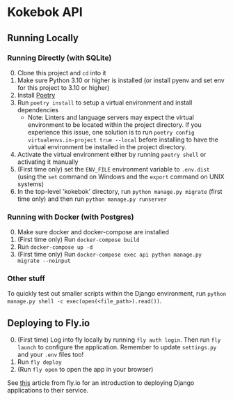 # Kokebok API


## Running Locally

### Running Directly (with SQLite)
0. Clone this project and `cd` into it
1. Make sure Python 3.10 or higher is installed (or install pyenv and set env for this project to 3.10 or higher)
2. Install [Poetry](https://python-poetry.org/)
3. Run `poetry install` to setup a virtual environment and install dependencies
   * Note: Linters and language servers may expect the virtual environment to be located within the project directory. If you experience this issue, one solution is to run `poetry config virtualenvs.in-project true --local` before installing to have the virtual environment be installed in the project directory.
4. Activate the virtual environment either by running `poetry shell` or activating it manually
5. (First time only) set the `ENV_FILE` environment variable to `.env.dist` (using the `set` command on Windows and the `export` command on UNIX systems)
6. In the top-level 'kokebok' directory, run `python manage.py migrate` (first time only) and then run `python manage.py runserver`

### Running with Docker (with Postgres)
0. Make sure docker and docker-compose are installed
1. (First time only) Run `docker-compose build`
2. Run `docker-compose up -d`
3. (First time only) Run `docker-compose exec api python manage.py migrate --noinput`


### Other stuff
To quickly test out smaller scripts within the Django environment, run `python manage.py shell -c exec(open(<file_path>).read())`.


## Deploying to Fly.io
0. (First time) Log into fly locally by running `fly auth login`. Then run `fly launch` to configure the application. Remember to update `settings.py` and your `.env` files too!
2. Run `fly deploy`
3. (Run `fly open` to open the app in your browser)

See [this](https://fly.io/django-beats/deploying-django-to-production/#deploying-to-fly-io) article from fly.io for an introduction to deploying Django applications to their service.
